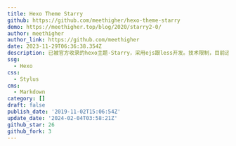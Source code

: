 ```yaml
---
title: Hexo Theme Starry
github: https://github.com/meethigher/hexo-theme-starry
demo: https://meethigher.top/blog/2020/starry2-0/
author: meethigher
author_link: https://github.com/meethigher
date: 2023-11-29T06:36:38.354Z
description: 已被官方收录的hexo主题-Starry，采用ejs跟less开发。技术限制，目前还有很多优化未实现，学习ing。基于很多大佬开源的插件，感谢！
ssg:
  - Hexo
css:
  - Stylus
cms:
  - Markdown
category: []
draft: false
publish_date: '2019-11-02T15:06:54Z'
update_date: '2024-02-04T03:58:21Z'
github_star: 26
github_fork: 3
---
```

